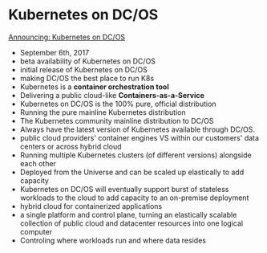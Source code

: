 # Kubernetes on DC/OS

[Announcing: Kubernetes on DC/OS](https://mesosphere.com/blog/kubernetes-dcos/)
  * September 6th, 2017
  * beta availability of Kubernetes on DC/OS
  * initial release of Kubernetes on DC/OS
  * making DC/OS the best place to run K8s
  * Kubernetes is a **container orchestration tool**
  * Delivering a public cloud-like **Containers-as-a-Service**
  * Kubernetes on DC/OS is the 100% pure, official distribution
  * Running the pure mainline Kubernetes distribution
  * The Kubernetes community mainline distribution to DC/OS
  * Always have the latest version of Kubernetes available through DC/OS.
  * public cloud providers' container engines VS within our customers' data centers or across hybrid cloud
  * Running multiple Kubernetes clusters (of different versions) alongside each other
  * Deployed from the Universe and can be scaled up elastically to add capacity
  * Kubernetes on DC/OS will eventually support burst of stateless workloads to the cloud to add capacity to an on-premise deployment
  * hybrid cloud for containerized applications
  * a single platform and control plane, turning an elastically scalable collection of public cloud and datacenter resources into one logical computer
  * Controling where workloads run and where data resides
